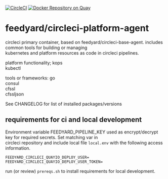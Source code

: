 [![CircleCI](https://circleci.com/gh/feedyard/circleci-platform-agent.svg?style=svg)](https://circleci.com/gh/feedyard/circleci-platform-agent)
[![Docker Repository on Quay](https://quay.io/repository/feedyard/circleci-platform-agent/status "Docker Repository on Quay")](https://quay.io/repository/feedyard/circleci-platform-agent)
# feedyard/circleci-platform-agent

circleci primary container, based on feedyard/circleci-base-agent. includes common tools for building or managing     
kubernetes and platform resources as code in circleci pipelines.  

platform functionality;
kops  
kubectl  


tools or frameworks:
go  
consul  
cfssl  
cfssljson  

See CHANGELOG for list of installed packages/versions  

## requirements for ci and local development

Environment variable FEEDYARD_PIPELINE_KEY used as encrypt/decrypt key for required secrets. Set matching var in  
circleci repository and include local file `local.env` with the following access information.  

```$xslt
FEEDYARD_CIRCLECI_QUAYIO_DEPLOY_USER=
FEEDYARD_CIRCLECI_QUAYIO_DEPLOY_USER_TOKEN=
```

run (or review) `prereqs.sh` to install requirements for local development.  
